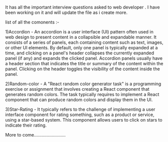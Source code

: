 It has all the important interview questions asked to web developer . I have been working on it  and will update the file as i create more.

list of all the comonents :-

1)Accordion - An accordion is a user interface (UI) pattern often used in web design to present content in a collapsible and expandable manner. 
              It consists of a series of panels, each containing content such as text, images, or other UI elements. By default, only one panel 
              is typically expanded at a time, and clicking on a panel's header collapses the currently expanded panel (if any) and expands the clicked panel.
              Accordion panels usually have a header section that indicates the title or summary of the content within the panel. Clicking on the header toggles 
              the visibility of the content inside the panel.

2)Random-color - A "React random color generator task" is a programming exercise or assignment that involves creating a React component that generates 
                 random colors. The task typically requires  to implement a React component that can produce random colors and display them in the UI.

3)Star-Rating - It typically refers to the challenge of implementing a user interface component for rating something, such as a product or service, using a star-based system.                   This component allows users to click on stars to indicate their rating.

More to come.........................
